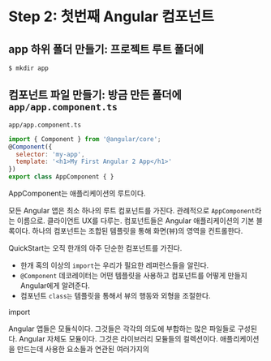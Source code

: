 # Step 2: 첫번째 Angular 컴포넌트


## app 하위 폴더 만들기: 프로젝트 루트 폴더에
```
$ mkdir app
```

## 컴포넌트 파일 만들기: 방금 만든 폴더에 `app/app.component.ts`
`app/app.component.ts`
```js
import { Component } from '@angular/core';
@Component({
  selector: 'my-app',
  template: '<h1>My First Angular 2 App</h1>'
})
export class AppComponent { }
```

AppComponent는 애플리케이션의 루트이다.

모든 Angular 앱은 최소 하나의 루트 컴포넌트를 가진다. 관례적으로 `AppComponent`라는 이름으로. 클라이언트 UX를 다루는.
컴포넌트들은 Angular 애플리케이션의 기본 블록이다. 하나의 컴포넌트는 조합된 템플릿을 통해 화면(뷰)의 영역을 컨트롤한다.

QuickStart는 오직 한개의 아주 단순한 컴포넌트를 가진다.


- 한개 혹의 이상의 `import`는 우리가 필요한 레퍼런스들을 알린다.
- `@Component` 데코레이터는 어떤 템플릿을 사용하고 컴포넌트를 어떻게 만들지 Angular에게 알려준다.
- 컴포넌트 `class는` 템플릿을 통해서 뷰의 행동와 외형을 조절한다.

import

Angular 앱들은 모듈식이다. 그것들은 각각의 의도에 부합하는 많은 파일들로 구성된다. Angular 자체도 모듈이다.
그것은 라이브러리 모듈들의 컬렉션이다. 애플리케이션을 만드는데 사용한 요소들과 연관된 여러가지의
